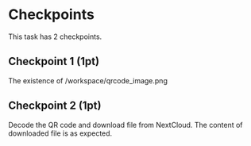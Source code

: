 # Checkpoints

This task has 2 checkpoints.

## Checkpoint 1 (1pt)

The existence of /workspace/qrcode_image.png

## Checkpoint 2 (1pt)

Decode the QR code and download file from NextCloud. The content of downloaded file is as expected.
